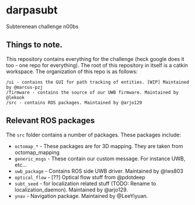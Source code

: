 # darpasubt
Subterenean challenge n00bs

## Things to note.
This repository contains everything for the challenge (heck google does it too - one repo for everything). The root of this repository in itself is a catkin workspace.
The organization of this repo is as follows:

````
/ui - contains the GUI for path tracking of entities. [WIP] Maintained by @marcus-pzj
/firmware - contains the source of our UWB firmware. Maintained by @lekook
/src - contains ROS packages. Maintained by @arjo129
````

## Relevant ROS packages

The `src` folder contains a number of packages. These packages include:
 - `octomap_*` - These packages are for 3D mapping. They are taken from octomap_mapping
 - `generic_msgs` - These contain our custom message. For instance UWB, etc... 
 - `uwb_package` - Contains ROS side UWB driver. Maintained by @lws803
 - `optical_flow` - [??] Optical flow stuff from @pdotdeep
 - `subt_seed` - for localization related stuff (TODO: Rename to localization_daemon). Maintained by @arjo129.
 - `ynav` - Navigation package. Maintained by @LeeYiyuan.

